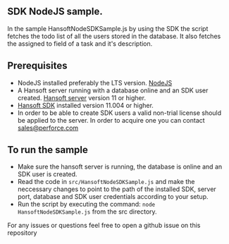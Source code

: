 ## SDK NodeJS sample.

In the sample HansoftNodeSDKSample.js by using the SDK the script fetches the todo list of all the users stored in the database.
It also fetches the assigned to field of a task and it's description.

## Prerequisites

* NodeJS installed preferably the LTS version. [NodeJS](https://nodejs.org/en/)
* A Hansoft server running with a database online and an SDK user created. [Hansoft server](https://www.perforce.com/downloads/hansoft-server) version 11 or higher.
* [Hansoft SDK](https://www.perforce.com/downloads/hansoft-sdk) installed  version 11.004 or higher.
* In order to be able to create SDK users a valid non-trial license should be applied to the server. In order to acquire one you can contact [sales@perforce.com](sales@perforce.com)

## To run the sample

* Make sure the hansoft server is running, the database is online and an SDK user is created.
* Read the code in `src/HansoftNodeSDKSample.js` and make the neccessary changes to point to the path of the installed SDK, server port, database and SDK user credentials according to your setup.
* Run the script by executing the command: `node HansoftNodeSDKSample.js` from the src directory.


For any issues or questions feel free to open a github issue on this repository


